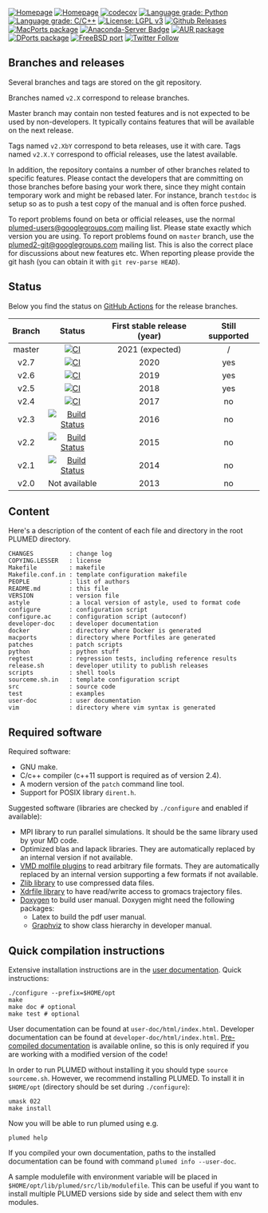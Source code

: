 [![Homepage](https://img.shields.io/badge/Home-plumed.org-green.svg)](http://www.plumed.org)
[![Homepage](https://img.shields.io/badge/Google_group-plumed--users-green.svg)](http://groups.google.com/forum/#!forum/plumed-users)
[![codecov](https://codecov.io/gh/plumed/plumed2/branch/master/graph/badge.svg)](https://codecov.io/gh/plumed/plumed2)
[![Language grade: Python](https://img.shields.io/lgtm/grade/python/g/plumed/plumed2.svg?logo=lgtm&logoWidth=18)](https://lgtm.com/projects/g/plumed/plumed2/context:python)
[![Language grade: C/C++](https://img.shields.io/lgtm/grade/cpp/g/plumed/plumed2.svg?logo=lgtm&logoWidth=18)](https://lgtm.com/projects/g/plumed/plumed2/context:cpp)
[![License: LGPL v3](https://img.shields.io/badge/License-LGPL%20v3-blue.svg)](http://www.gnu.org/licenses/lgpl-3.0)
[![Github Releases](https://img.shields.io/github/release/plumed/plumed2.svg)](https://github.com/plumed/plumed2/releases)
[![MacPorts package](https://repology.org/badge/version-for-repo/macports/plumed.svg)](https://repology.org/project/plumed/versions)
[![Anaconda-Server Badge](https://anaconda.org/conda-forge/plumed/badges/version.svg)](https://anaconda.org/conda-forge/plumed)
[![AUR package](https://repology.org/badge/version-for-repo/aur/plumed.svg)](https://repology.org/project/plumed/versions)
[![DPorts package](https://repology.org/badge/version-for-repo/dports/plumed.svg)](https://repology.org/project/plumed/versions)
[![FreeBSD port](https://repology.org/badge/version-for-repo/freebsd/plumed.svg)](https://repology.org/project/plumed/versions)
[![Twitter Follow](https://img.shields.io/twitter/follow/plumed_org.svg?style=social&label=Follow)](https://twitter.com/plumed_org)

Branches and releases
---------------------

Several branches and tags are stored on the git repository.

Branches named `v2.X` correspond to release branches.

Master branch may contain non tested features and is not expected to be used by non-developers.
It typically contains features that will be available on the next release.

Tags named `v2.XbY` correspond to beta releases, use it with care.
Tags named `v2.X.Y` correspond to official releases, use the latest available.

In addition, the repository contains a number of other branches related to specific features.
Please contact the developers that are committing on those branches before basing your work
there, since they might contain temporary work and might be rebased later.
For instance, branch `testdoc` is setup so as to push a test copy of the manual
and is often force pushed.

To report problems found on beta or official releases, use the normal
[plumed-users@googlegroups.com](mailto:plumed-users@googlegroups.com)
mailing list. Please state exactly which version you are using.
To report problems found on `master` branch, use the
[plumed2-git@googlegroups.com](plumed2-git@googlegroups.com) mailing list.
This is also the correct place for discussions about new features etc.
When reporting please provide the git hash (you can obtain it with `git rev-parse HEAD`).

Status
------

Below you find the status on [GitHub Actions](https://github.com/plumed/plumed2/actions) for the release branches.

| Branch   |      Status   | First stable release (year) | Still supported |
|:--------:|:-------------:|:--------:|:------:|
| master   | [![CI](https://github.com/plumed/plumed2/workflows/CI/badge.svg?branch=master)](https://github.com/plumed/plumed2/actions) | 2021 (expected) | / |
| v2.7     | [![CI](https://github.com/plumed/plumed2/workflows/CI/badge.svg?branch=v2.7)](https://github.com/plumed/plumed2/actions)   | 2020 | yes |
| v2.6     | [![CI](https://github.com/plumed/plumed2/workflows/CI/badge.svg?branch=v2.6)](https://github.com/plumed/plumed2/actions)   | 2019 | yes |
| v2.5     | [![CI](https://github.com/plumed/plumed2/workflows/CI/badge.svg?branch=v2.5)](https://github.com/plumed/plumed2/actions)   | 2018 | yes |
| v2.4     | [![CI](https://github.com/plumed/plumed2/workflows/CI/badge.svg?branch=v2.4)](https://github.com/plumed/plumed2/actions)   | 2017 | no |
| v2.3     | [![Build Status](https://travis-ci.org/plumed/plumed2.svg?branch=v2.3)](https://travis-ci.org/plumed/plumed2)   | 2016 | no |
| v2.2     | [![Build Status](https://travis-ci.org/plumed/plumed2.svg?branch=v2.2)](https://travis-ci.org/plumed/plumed2)   | 2015 | no |
| v2.1     | [![Build Status](https://travis-ci.org/plumed/plumed2.svg?branch=v2.1)](https://travis-ci.org/plumed/plumed2)   | 2014 | no |
| v2.0     | Not available | 2013 | no |

Content
-------

Here's a description of the content of each file and directory in the root PLUMED directory.

    CHANGES          : change log
    COPYING.LESSER   : license
    Makefile         : makefile
    Makefile.conf.in : template configuration makefile
    PEOPLE           : list of authors
    README.md        : this file
    VERSION          : version file
    astyle           : a local version of astyle, used to format code
    configure        : configuration script
    configure.ac     : configuration script (autoconf)
    developer-doc    : developer documentation
    docker           : directory where Docker is generated
    macports         : directory where Portfiles are generated
    patches          : patch scripts
    python           : python stuff
    regtest          : regression tests, including reference results
    release.sh       : developer utility to publish releases
    scripts          : shell tools
    sourceme.sh.in   : template configuration script
    src              : source code
    test             : examples
    user-doc         : user documentation
    vim              : directory where vim syntax is generated

Required software
-----------------

Required software:

* GNU make.
* C/c++ compiler (c++11 support is required as of version 2.4).
* A modern version of the `patch` command line tool.
* Support for POSIX library `dirent.h`.

Suggested software (libraries are checked by `./configure` and enabled if available):

* MPI library to run parallel simulations. It should be the same library used by your MD code.
* Optimized blas and lapack libraries. They are automatically replaced by an internal version if not available.
* [VMD molfile plugins](http://www.ks.uiuc.edu/Research/vmd/plugins) to read arbitrary file formats. They are automatically replaced by an internal version supporting a few formats if not available.
* [Zlib library](http://zlib.net/) to use compressed data files.
* [Xdrfile library](http://www.gromacs.org/Developer_Zone/Programming_Guide/XTC_Library) to have read/write access to gromacs
  trajectory files.
* [Doxygen](http:://www.doxygen.org) to build user manual. Doxygen might need the following packages:
  * Latex to build the pdf user manual.
  * [Graphviz](http://www.graphviz.org) to show class hierarchy in
    developer manual.

Quick compilation instructions
------------------------------

Extensive installation instructions are in the [user documentation](http://www.plumed.org/doc).
Quick instructions:

    ./configure --prefix=$HOME/opt
    make
    make doc # optional
    make test # optional

User documentation can be found at `user-doc/html/index.html`.
Developer documentation can be found at `developer-doc/html/index.html`.
[Pre-compiled documentation](http://www.plumed.org/doc) is available online, so this is only required
if you are working with a modified version of the code!

In order to run PLUMED without installing it you should type `source sourceme.sh`. However,
we recommend installing PLUMED. 
To install it in `$HOME/opt` (directory should be set during `./configure`):

    umask 022
    make install
    
Now you will be able to run plumed using e.g.

    plumed help

If you compiled your own documentation, paths to the installed documentation can be found with command `plumed info --user-doc`.

A sample modulefile with environment variable will be placed in
`$HOME/opt/lib/plumed/src/lib/modulefile`. This can be useful if you want to
install multiple PLUMED versions side by side and select them with env modules.

